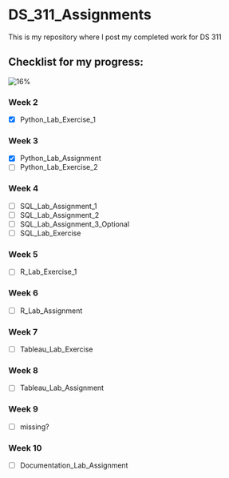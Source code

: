 # DS_311_Assignments
This is my repository where I post my completed work for DS 311

## Checklist for my progress:
![16%](https://progress-bar.dev/16)
### Week 2
- [x] Python_Lab_Exercise_1
### Week 3
- [x] Python_Lab_Assignment
- [ ] Python_Lab_Exercise_2
### Week 4
- [ ] SQL_Lab_Assignment_1
- [ ] SQL_Lab_Assignment_2
- [ ] SQL_Lab_Assignment_3_Optional
- [ ] SQL_Lab_Exercise
### Week 5
- [ ] R_Lab_Exercise_1
### Week 6
- [ ] R_Lab_Assignment
### Week 7
- [ ] Tableau_Lab_Exercise
### Week 8
- [ ] Tableau_Lab_Assignment
### Week 9
- [ ] missing?
### Week 10
- [ ] Documentation_Lab_Assignment
